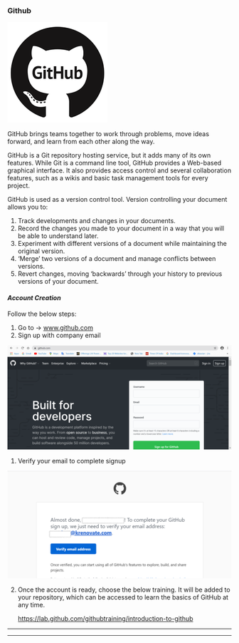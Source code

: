 ### **Github**

![GitHub](../images/Initial-images/GitHub/Github.png)


GitHub brings teams together to work through problems, move ideas forward, and learn from each other along the way.

GitHub is a Git repository hosting service, but it adds many of its own features. While Git is a command line tool, GitHub provides a Web-based graphical interface. It also provides access control and several collaboration features, such as a wikis and basic task management tools for every project.

GitHub is used as a version control tool. Version controlling your document allows you to:

1.  Track developments and changes in your documents.
2.  Record the changes you made to your document in a way that you will be able to understand later.
3.  Experiment with different versions of a document while maintaining the original version.
4.  ‘Merge’ two versions of a document and manage conflicts between versions.
5.  Revert changes, moving ‘backwards’ through your history to previous versions of your document.


#### *Account Creation*

Follow the below steps:

1. Go to -> www.github.com
2.  Sign up with company email

![Github Signup](../images/Initial-images/GitHub/Github%20Signup.png)

1.  Verify your email to complete signup

![Github Verify](../images/Initial-images/GitHub/Github%20verify.png)

2.  Once the account is ready, choose the below training. It will be added to your repository, which can be accessed to learn the basics of GitHub at any time.
 
     https://lab.github.com/githubtraining/introduction-to-github

____
____

